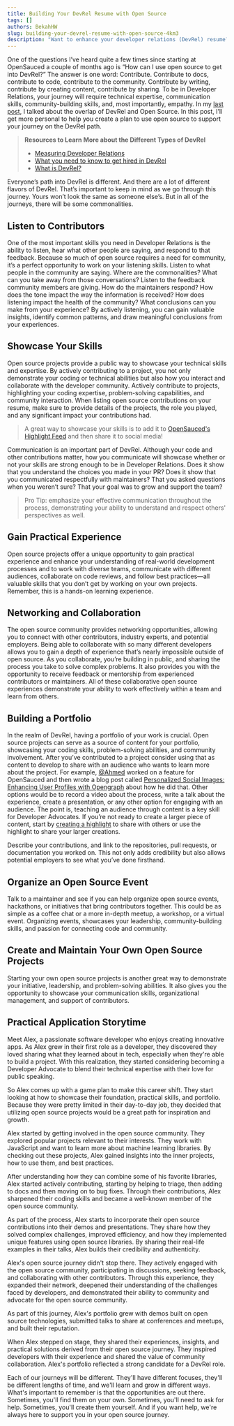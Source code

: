 ```yaml
---
title: Building Your DevRel Resume with Open Source
tags: []
authors: BekahHW
slug: building-your-devrel-resume-with-open-source-4km3
description: "Want to enhance your developer relations (DevRel) resume? Discover the power of open source and learn how to leverage it to showcase your skills, experience, and contributions in this informative blog post."
---
```


One of the questions I’ve heard quite a few times since starting at OpenSauced a couple of months ago is “How can I use open source to get into DevRel?” The answer is one word: Contribute. Contribute to docs, contribute to code, contribute to the community. Contribute by writing, contribute by creating content, contribute by sharing. To be in Developer Relations, your journey will require technical expertise, communication skills, community-building skills, and, most importantly, empathy.  In my [last post](https://dev.to/opensauced/devrel-and-open-source-a-powerful-combination-3ldp), I talked about the overlap of DevRel and Open Source. In this post, I’ll get more personal to help you create a plan to use open source to support your journey on the DevRel path.

<!-- truncate -->

> **Resources to Learn More about the Different Types of DevRel**
>
> - [Measuring Developer Relations](https://www.swyx.io/measuring-devrel)
> - [What you need to know to get hired in DevRel](https://youtu.be/3X-EUEOg638)
> - [What is DevRel?](https://www.tessakriesel.com/what-is-devrel/)

Everyone’s path into DevRel is different. And there are a lot of different flavors of DevRel. That’s important to keep in mind as we go through this journey. Yours won’t look the same as someone else’s. But in all of the journeys, there will be some commonalities.

## Listen to Contributors

One of the most important skills you need in Developer Relations is the ability to listen, hear what other people are saying, and respond to that feedback. Because so much of open source requires a need for community, it’s a perfect opportunity to work on your listening skills. Listen to what people in the community are saying. Where are the commonalities? What can you take away from those conversations? Listen to the feedback community members are giving. How do the maintainers respond? How does the tone impact the way the information is received? How does listening impact the health of the community? What conclusions can you make from your experience? By actively listening, you can gain valuable insights, identify common patterns, and draw meaningful conclusions from your experiences.

## Showcase Your Skills

Open source projects provide a public way to showcase your technical skills and expertise. By actively contributing to a project, you not only demonstrate your coding or technical abilities but also how you interact and collaborate with the developer community. Actively contribute to projects, highlighting your coding expertise, problem-solving capabilities, and community interaction. When listing open source contributions on your resume, make sure to provide details of the projects, the role you played, and any significant impact your contributions had.

> A great way to showcase your skills is to add it to [OpenSauced's Highlight Feed](https://insights.opensauced.pizza/feed) and then share it to social media!

Communication is an important part of DevRel. Although your code and other contributions matter, how you communicate will showcase whether or not your skills are strong enough to be in Developer Relations. Does it show that you understand the choices you made in your PR? Does it show that you communicated respectfully with maintainers? That you asked questions when you weren’t sure? That your goal was to grow and support the team?

> Pro Tip: emphasize your effective communication throughout the process, demonstrating your ability to understand and respect others' perspectives as well.

## Gain Practical Experience

Open source projects offer a unique opportunity to gain practical experience and enhance your understanding of real-world development processes and to work with diverse teams, communicate with different audiences, collaborate on code reviews, and follow best practices—all valuable skills that you don’t get by working on your own projects. Remember, this is a hands-on learning experience.

## Networking and Collaboration

The open source community provides networking opportunities, allowing you to connect with other contributors, industry experts, and potential employers. Being able to collaborate with so many different developers allows you to gain a depth of experience that’s nearly impossible outside of open source. As you collaborate, you’re building in public, and sharing the process you take to solve complex problems. It also provides you with the opportunity to receive feedback or mentorship from experienced contributors or maintainers. All of these collaborative open source experiences demonstrate your ability to work effectively within a team and learn from others.

## Building a Portfolio

In the realm of DevRel, having a portfolio of your work is crucial. Open source projects can serve as a source of content for your portfolio, showcasing your coding skills, problem-solving abilities, and community involvement. After you’ve contributed to a project consider using that as content to develop to share with an audience who wants to learn more about the project. For example, [@Ahmed](https://dev.to/deadreyo) worked on a feature for OpenSauced and then wrote a blog post called [Personalized Social Images: Enhancing User Profiles with Opengraph](https://dev.to/opensauced/personalized-social-images-enhancing-user-profiles-with-opengraph-1iio) about how he did that. Other options would be to record a video about the process, write a talk about the experience, create a presentation, or any other option for engaging with an audience. The point is, teaching an audience through content is a key skill for Developer Advocates. If you’re not ready to create a larger piece of content, start by [creating a highlight](https://insights.opensauced.pizza/feed) to share with others or use the highlight to share your larger creations.

Describe your contributions, and link to the repositories, pull requests, or documentation you worked on. This not only adds credibility but also allows potential employers to see what you’ve done firsthand.

## Organize an Open Source Event

Talk to a maintainer and see if you can help organize open source events, hackathons, or initiatives that bring contributors together. This could be as simple as a coffee chat or a more in-depth meetup, a workshop, or a virtual event. Organizing events, showcases your leadership, community-building skills, and passion for connecting code and community.

## Create and Maintain Your Own Open Source Projects

Starting your own open source projects is another great way to demonstrate your initiative, leadership, and problem-solving abilities. It also gives you the opportunity to showcase your communication skills, organizational management, and support of contributors.

## Practical Application Storytime

Meet Alex, a passionate software developer who enjoys creating innovative apps. As Alex grew in their first role as a developer, they discovered they loved sharing what they learned about in tech, especially when they're able to build a project. With this realization, they started considering becoming a Developer Advocate to blend their technical expertise with their love for public speaking.

So Alex comes up with a game plan to make this career shift. They start looking at how to showcase their foundation, practical skills, and portfolio. Because they were pretty limited in their day-to-day job, they decided that utilizing open source projects would be a great path for inspiration and growth.

Alex started by getting involved in the open source community. They explored popular projects relevant to their interests. They work with JavaScript and want to learn more about machine learning libraries. By checking out these projects, Alex gained insights into the inner projects, how to use them, and best practices.

After understanding how they can combine some of his favorite libraries, Alex started actively contributing, starting by helping to triage, then adding to docs and then moving on to bug fixes. Through their contributions, Alex sharpened their coding skills and became a well-known member of the open source community.

As part of the process, Alex starts to incorporate their open source contributions into their demos and presentations. They share how they solved complex challenges, improved efficiency, and how they implemented unique features using open source libraries. By sharing their real-life examples in their talks, Alex builds their credibility and authenticity.

Alex's open source journey didn't stop there. They actively engaged with the open source community, participating in discussions, seeking feedback, and collaborating with other contributors. Through this experience, they expanded their network, deepened their understanding of the challenges faced by developers, and demonstrated their ability to community and advocate for the open source community.

As part of this journey, Alex's portfolio grew with demos built on open source technologies, submitted talks to share at conferences and meetups, and built their reputation.

When Alex stepped on stage, they shared their experiences, insights, and practical solutions derived from their open source journey. They inspired developers with their experience and shared the value of community collaboration. Alex's portfolio reflected a strong candidate for a DevRel role.

Each of our journeys will be different. They'll have different focuses, they'll be different lengths of time, and we'll learn and grow in different ways. What's important to remember is that the opportunities are out there. Sometimes, you'll find them on your own. Sometimes, you'll need to ask for help. Sometimes, you'll create them yourself. And if you want help, we're always here to support you in your open source journey.
